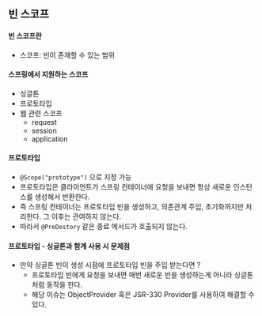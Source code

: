## 빈 스코프
#### 빈 스코프란 
- 스코프: 빈이 존재할 수 있는 범위

#### 스프링에서 지원하는 스코프
- 싱글톤
- 프로토타입
- 웹 관련 스코프
    - request
    - session
    - application
    

#### 프로토타입
- `@Scope("prototype")` 으로 지정 가능
- 프로토타입은 클라이언트가 스프링 컨테이너에 요청을 보내면 항상 새로운 인스턴스를 생성해서 반환한다.
- 즉 스프링 컨테이너는 프로토타입 빈을 생성하고, 의존관계 주입, 초기화까지만 처리한다. 그 이후는 관여하지 않는다.
- 따라서 `@PreDestory` 같은 종료 메서드가 호출되지 않는다.

#### 프로토타입 - 싱글톤과 함계 사용 시 문제점
- 만약 싱글톤 빈이 생성 시점에 프로토타입 빈을 주입 받는다면 ?
    - 프로토타입 빈에게 요청을 보내면 매번 새로운 빈을 생성하는게 아니라 싱글톤 처럼 동작을 한다.
    - 해당 이슈는 ObjectProvider 혹은 JSR-330 Provider를 사용하여 해결할 수 있다. 

